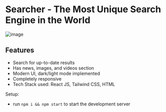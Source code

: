 # Searcher - The Most Unique Search Engine in the World

![image](https://user-images.githubusercontent.com/69632807/174157467-9292c210-a12c-47dc-a4f5-0d4b1fdc3ae5.png)

## Features
- Search for up-to-date results
- Has news, images, and videos section
- Modern UI, dark/light mode implemented
- Completely responsive
- Tech Stack used: React JS, Tailwind CSS, HTML


Setup:
- run ```npm i && npm start``` to start the development server
